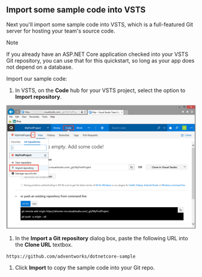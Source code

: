 ## Import some sample code into VSTS

Next you'll import some sample code into VSTS, which is a full-featured Git server for hosting your team's source code.

> [!NOTE]
> If you already have an ASP.NET Core application checked into your VSTS Git repository, you can use that for this quickstart, so long as your app does not depend on a database.

Import our sample code:

1. In VSTS, on the **Code** hub for your VSTS project, select the option to **Import repository**.

 ![import repository menu item](_img/import-repository-menu-item.png)

1. In the **Import a Git repository** dialog box, paste the following URL into the **Clone URL** textbox.

  ```
  https://github.com/adventworks/dotnetcore-sample
  ```

1. Click **Import** to copy the sample code into your Git repo.
